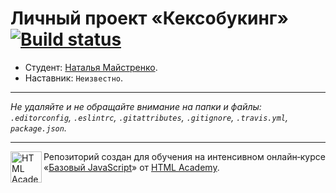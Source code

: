 # Личный проект «Кексобукинг» [![Build status][travis-image]][travis-url]

* Студент: [Наталья Майстренко](https://up.htmlacademy.ru/javascript/10/user/247943).
* Наставник: `Неизвестно`.

---

_Не удаляйте и не обращайте внимание на папки и файлы:_<br>
_`.editorconfig`, `.eslintrc`, `.gitattributes`, `.gitignore`, `.travis.yml`, `package.json`._

---

<a href="https://htmlacademy.ru/intensive/javascript"><img align="left" width="50" height="50" title="HTML Academy" src="https://up.htmlacademy.ru/static/img/intensive/javascript/logo-for-github.svg"></a>

Репозиторий создан для обучения на интенсивном онлайн‑курсе «[Базовый JavaScript](https://htmlacademy.ru/intensive/javascript)» от [HTML Academy](https://htmlacademy.ru).

[travis-image]: https://travis-ci.org/htmlacademy-javascript/247943-keksobooking.svg?branch=master
[travis-url]: https://travis-ci.org/htmlacademy-javascript/247943-keksobooking
